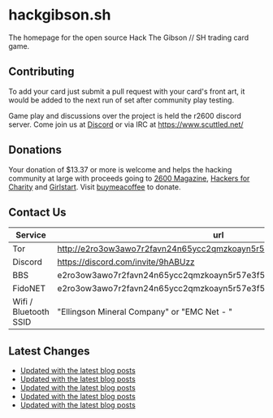 # hackgibson.sh
The homepage for the open source Hack The Gibson // SH trading card game.


## Contributing

To add your card just submit a pull request with your card's front art, it would be added to the next run of set after community play testing.

Game play and discussions over the project is held the r2600 discord server. Come join us at [Discord](https://discord.com/invite/9hABUzz) or via IRC at https://www.scuttled.net/


## Donations

Your donation of $13.37 or more is welcome and helps the hacking community at large with proceeds going to [2600 Magazine](https://2600.com/), [Hackers for Charity](https://hackersforcharity.org) and [Girlstart](https://girlstart.org).  Visit [buymeacoffee](https://www.buymeacoffee.com/hackgibson.sh) to donate.


## Contact Us

Service | url
-|-
Tor | http://e2ro3ow3awo7r2favn24n65ycc2qmzkoayn5r57e3f56nvjwdcgg32ad.onion
Discord | https://discord.com/invite/9hABUzz
BBS | e2ro3ow3awo7r2favn24n65ycc2qmzkoayn5r57e3f56nvjwdcgg32ad.onion:23
FidoNET | e2ro3ow3awo7r2favn24n65ycc2qmzkoayn5r57e3f56nvjwdcgg32ad.onion:24554
Wifi / Bluetooth SSID | "Ellingson Mineral Company" or "EMC Net - <fidonet address>"

## Latest Changes
<!-- BLOG-POST-LIST:START -->
- [Updated with the latest blog posts](https://github.com/DFW2600/hackgibson.sh/commit/e2f966e712a16aad15638b6baa3993fb86b2c903)
- [Updated with the latest blog posts](https://github.com/DFW2600/hackgibson.sh/commit/30472e6b0fa1a69c9aa8974bce483f383015dbd2)
- [Updated with the latest blog posts](https://github.com/DFW2600/hackgibson.sh/commit/bda17ba9b41db5d64a283ef64dd5fd00c7e12589)
- [Updated with the latest blog posts](https://github.com/DFW2600/hackgibson.sh/commit/a13e0452b93eb0fe4a29e702dd418fb644faf4d7)
- [Updated with the latest blog posts](https://github.com/DFW2600/hackgibson.sh/commit/8a8c7d8b1573b35138f1ac67c0cc519b6a8d44bd)
<!-- BLOG-POST-LIST:END -->

